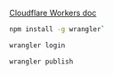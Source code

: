 [Cloudflare Workers doc](https://developers.cloudflare.com/workers/get-started/guide/)

```sh
npm install -g wrangler`
```
```sh
wrangler login
```
```sh
wrangler publish
```